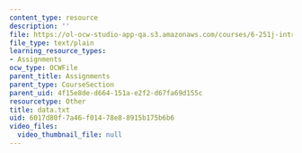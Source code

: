 ```yaml
---
content_type: resource
description: ''
file: https://ol-ocw-studio-app-qa.s3.amazonaws.com/courses/6-251j-introduction-to-mathematical-programming-fall-2009/6017d80f7a46f01478e88915b175b6b6_data.txt
file_type: text/plain
learning_resource_types:
- Assignments
ocw_type: OCWFile
parent_title: Assignments
parent_type: CourseSection
parent_uid: 4f15e8de-d664-151a-e2f2-d67fa69d155c
resourcetype: Other
title: data.txt
uid: 6017d80f-7a46-f014-78e8-8915b175b6b6
video_files:
  video_thumbnail_file: null
---
```

